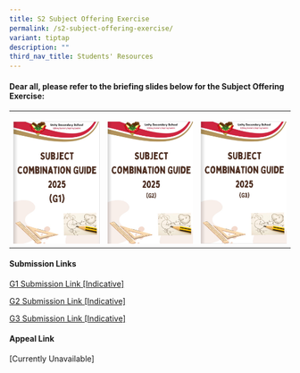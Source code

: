 ```yaml
---
title: S2 Subject Offering Exercise
permalink: /s2-subject-offering-exercise/
variant: tiptap
description: ""
third_nav_title: Students' Resources
---
```

<h4>Dear all, please refer to the briefing slides below for the Subject Offering Exercise:</h4>
<p></p>
<table style="minWidth: 75px">
<colgroup>
<col>
<col>
<col>
</colgroup>
<tbody>
<tr>
<th rowspan="1" colspan="1">
<p></p><a class="isomer-image-wrapper" href="https://heyzine.com/flip-book/98d7476087.html"><img style="width: 100%" height="auto" width="100%" alt="" src="/images/Subject_Combi_2025_G1_1.jpg"></a>
</th>
<th rowspan="1" colspan="1">
<p></p><a class="isomer-image-wrapper" href="https://heyzine.com/flip-book/bc7110a948.html"><img style="width: 100%" height="auto" width="100%" alt="" src="/images/Subject_Combi_2025_G2.jpg"></a>
</th>
<th rowspan="1" colspan="1">
<p></p><a class="isomer-image-wrapper" href="https://heyzine.com/flip-book/f725577ef6.html"><img style="width: 100%" height="auto" width="100%" alt="" src="/images/Subject_Combi_2025_G3.jpg"></a>
</th>
</tr>
</tbody>
</table>
<p></p>
<p></p>
<h4>Submission Links</h4>
<p><a href="https://forms.moe.edu.sg/forms/J6bgAk" rel="noopener nofollow" target="_blank">G1 Submission Link [Indicative]</a>
</p>
<p><a href="https://forms.moe.edu.sg/forms/egqVnQ" rel="noopener nofollow" target="_blank">G2 Submission Link [Indicative]</a>
</p>
<p><a href="https://forms.moe.edu.sg/forms/oxY0AX" rel="noopener nofollow" target="_blank">G3 Submission Link [Indicative]</a>
</p>
<p></p>
<h4>Appeal Link</h4>
<p>[Currently Unavailable]</p>
<p></p>